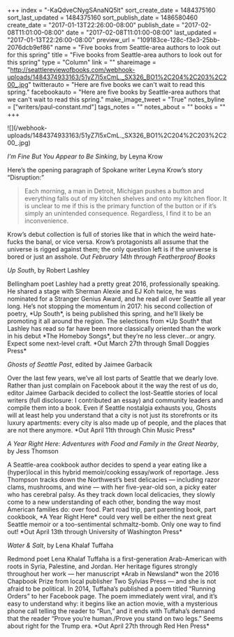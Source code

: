 +++
index = "-KaQdveCNygSAnaNQ5lt"
sort_create_date = 1484375160
sort_last_updated = 1484375160
sort_publish_date = 1486580460
create_date = "2017-01-13T22:26:00-08:00"
publish_date = "2017-02-08T11:01:00-08:00"
date = "2017-02-08T11:01:00-08:00"
last_updated = "2017-01-13T22:26:00-08:00"
preview_url = "109183ce-128c-f3e3-25bb-2076dcb9ef86"
name = "Five books from Seattle-area authors to look out for this spring"
title = "Five books from Seattle-area authors to look out for this spring"
type = "Column"
link = ""
shareimage = "http://seattlereviewofbooks.com/webhook-uploads/1484374933163/51yZ7I5xCmL._SX326_BO1%2C204%2C203%2C200_.jpg"
twitterauto = "Here are five books we can't wait to read this spring."
facebookauto = "Here are five books by Seattle-area authors that we can't wait to read this spring."
make_image_tweet = "True"
notes_byline = ["writers/paul-constant.md"]
tags_notes = ""
notes_about = ""
books = ""
+++
<p class="image-left">![](/webhook-uploads/1484374933163/51yZ7I5xCmL._SX326_BO1%2C204%2C203%2C200_.jpg)</p>

*I’m Fine But You Appear to Be Sinking*, by Leyna Krow  

<p class="noindent">Here’s the opening paragraph of Spokane writer Leyna Krow’s story “Disruption:”</p>

<blockquote>Each morning, a man in Detroit, Michigan pushes a button and everything falls out of my kitchen shelves and onto my kitchen floor. It is unclear to me if this is the primary function of the button or if it’s simply an unintended consequence. Regardless, I find it to be an inconvenience.</blockquote>

Krow’s debut collection is full of stories like that in which the weird hate-fucks the banal, or vice versa. Krow’s protagonists all assume that the universe is rigged against them; the only question left is if the universe is bored or just an asshole. *Out February 14th through Featherproof Books*

<div class="break"></div>

*Up South*, by Robert Lashley

<p class="noindent">Bellingham poet Lashley had a pretty great 2016, professionally speaking. He shared a stage with Sherman Alexie and EJ Koh twice, he was nominated for a Stranger Genius Award, and he read all over Seattle all year long. He’s not stopping the momentum in 2017: his second collection of poetry, *Up South*, is being published this spring, and he’ll likely be promoting it all around the region. The selections from *Up South* that Lashley has read so far have been more classically oriented than the work in his debut *The Homeboy Songs*, but they’re no less clever…or angry. Expect some next-level craft. *Out  March 27th through Small Doggies Press*</p>

<div class="break"></div>

*Ghosts of Seattle Past*, edited by Jaimee Garbacik

<p class="noindent">Over the last few years, we’ve all lost parts of Seattle that we dearly love. Rather than just complain on Facebook about it the way the rest of us do, editor Jaimee Garbacik decided to collect the lost-Seattle stories of local writers (full disclosure: I contributed an essay) and community leaders and compile them into a book. Even if Seattle nostalgia exhausts you, Ghosts will at least help you understand that a city is not just its storefronts or its luxury apartments: every city is also made up of people, and the places that are not there anymore. *Out April 11th through Chin Music Press*</p>

<div class="break"></div>

*A Year Right Here: Adventures with Food and Family in the Great Nearby*, by Jess Thomson

<p class="noindent">A Seattle-area cookbook author decides to spend a year eating like a (hyper)local in this hybrid memoir/cooking essay/work of reportage. Jess Thompson tracks down the Northwest’s best delicacies — including razor clams, mushrooms, and wine — with her five-year-old son, a picky eater who has cerebral palsy. As they track down local delicacies, they slowly come to a new understanding of each other, bonding the way most American families do: over food. Part road trip, part parenting book, part cookbook, *A Year Right Here* could very well be either the next great Seattle memoir or a too-sentimental schmaltz-bomb. Only one way to find out! *Out April 13th  through University of Washington Press*</p>

<div class="break"></div>

*Water & Salt*, by Lena Khalaf Tuffaha 

<p class="noindent">Redmond poet Lena Khalaf Tuffaha is a first-generation Arab-American with roots in Syria, Palestine,  and Jordan. Her heritage figures strongly throughout her work — her manuscript *Arab in Newsland* won the 2016 Chapbook Prize from local publisher Two Sylvias Press — and she is not afraid to be political. In 2014, Tuffaha’s published a poem titled “Running Orders” to her Facebook page. The poem immediately went viral, and it’s easy to understand why: it begins like an action movie, with a mysterious phone call telling the reader to “Run,” and it ends with Tuffaha’s demand that the reader “Prove you’re human./Prove you stand on two legs.” Seems about right for the Trump era. *Out April 27th through Red Hen Press*</p>



